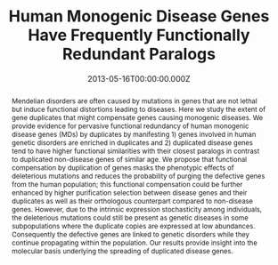 ﻿---
title: "Human Monogenic Disease Genes Have Frequently Functionally Redundant Paralogs"
publication_types: ["2"]
# Author notes (optional)
authors: 
  - Wei-Hua Chen
  - Xing-Ming Zhao
  - Vera van Noort
  - Peer Bork


# Author notes (optional)
author_notes: 
  - Contributed equally to this work
  - Contributed equally to this work

publication_short: 
abstract: >-
  Mendelian disorders are often caused by mutations in genes that are not lethal but induce functional distortions leading to diseases. Here we study the extent of gene duplicates that might compensate genes causing monogenic diseases. We provide evidence for pervasive functional redundancy of human monogenic disease genes (MDs) by duplicates by manifesting 1) genes involved in human genetic disorders are enriched in duplicates and 2) duplicated disease genes tend to have higher functional similarities with their closest paralogs in contrast to duplicated non-disease genes of similar age. We propose that functional compensation by duplication of genes masks the phenotypic effects of deleterious mutations and reduces the probability of purging the defective genes from the human population; this functional compensation could be further enhanced by higher purification selection between disease genes and their duplicates as well as their orthologous counterpart compared to non-disease genes. However, due to the intrinsic expression stochasticity among individuals, the deleterious mutations could still be present as genetic diseases in some subpopulations where the duplicate copies are expressed at low abundances. Consequently the defective genes are linked to genetic disorders while they continue propagating within the population. Our results provide insight into the molecular basis underlying the spreading of duplicated disease genes.

draft: false
featured: ture

slides: null
url_pdf: ''
image:
  caption: ""
  focal_point: ""
  preview_only: false
summary: ""
url_dataset: ""
url_project: ""
url_source: ""
url_video: ""

doi: 10.1371/journal.pcbi.1003073
tags:
  - PLoS Comput Biol
publication: PLoS Comput Biol
projects: []
date: 2013-05-16T00:00:00.000Z
url_slides: ""
publishDate: 2017-01-01T00:00:00.000Z
url_poster: ""
url_code: ""
---


